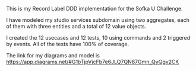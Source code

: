 This is my Record Label DDD implementation for the Sofka U Challenge.

I have modeled my studio services subdomain using two aggregates, each of them with three entities and a total of 12 value objects.

I created the 12 usecases and 12 tests, 10 using commands and 2 triggered by events. All of the tests have 100% of coverage.

The link for my diagrams and model is https://app.diagrams.net/#G1bTjpVjcFb7e6JLQ7QN87Gmn_QyQgv2CK
